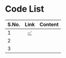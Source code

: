 # Code List

| S.No.         | Link           | Content  |
| ----- |:-------------:| ---------------------:|
| 1 | [:white_check_mark:](point.py) |  |
| 2 |  |  |
| 3 |  |  |